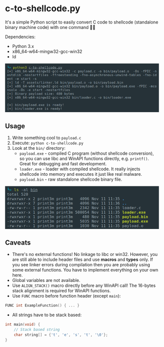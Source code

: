 # c-to-shellcode.py

It's a simple Python script to easily convert C code to shellcode (standalone binary machine code) with one command 👾🐚

Dependencies:

- Python 3.x
- x86_64-w64-mingw32-gcc-win32
- ld

![Screenshot: "c-to-shellcode.py" output](_img/img-01.png)


## Usage

1. Write something cool to `payload.c`
2. Execute: `python c-to-shellcode.py`
3. Look at the `bin/` directory:
   - `payload.exe` - compiled C program (without shellcode conversion), so you can use libc and WinAPI functions directly, e.g. `printf()`. Great for debugging and fast development.
   - `loader.exe` - loader with compiled shellcode. It really injects shellcode into memory and executes it just like real malware.
   - `payload.bin` - raw standalone shellcode binary file.

![Screenshot: "bin/" directory listing](_img/img-02.png)

## Caveats

- There's no external functions! No linkage to libc or win32. However, you are still able to include header files and use **macros** and **types** only. If you see linker errors during compilation then you are probably using some external functions. You have to implement everything on your own here.
- Global variables are not available.
- Use `ALIGN_STACK()` macro directly before any WinAPI call! The 16-bytes stack alignment is required for WinAPI functions.
- Use `FUNC` macro before function header (except `main`):

```c
FUNC int ExampleFunction() { ... } 
```

- All strings have to be stack based:

```c
int main(void) {
    // Stack based string
    char string[] = {'t', 'e', 's', 't', '\0'};
}
```
